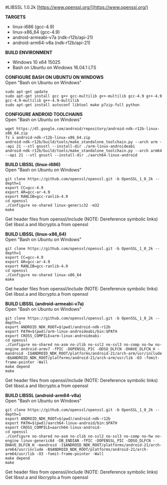 #LIBSSL 1.0.2k
[https://www.openssl.org/](https://www.openssl.org/)   
  
**TARGETS**   
* linux-i686 (gcc-4.9)   
* linux-x86_64 (gcc-4.9)   
* android-armeabi-v7a (ndk-r12b/api-21)   
* android-arm64-v8a (ndk-r12b/api-21)  
   
**BUILD ENVIRONMENT**  
* Windows 10 x64 15025   
* Bash on Ubuntu on Windows 16.04.1 LTS   

**CONFIGURE BASH ON UBUNTU ON WINDOWS**   
Open "Bash on Ubuntu on Windows"   
```
sudo apt-get update
sudo apt-get install gcc g++ gcc-multilib g++-multilib gcc-4.9 g++-4.9 gcc-4.9-multilib g++-4.9-multilib
sudo apt-get install autoconf libtool make p7zip-full python
```

**CONFIGURE ANDROID TOOLCHAINS**   
Open "Bash on Ubuntu on Windows"   
```
wget https://dl.google.com/android/repository/android-ndk-r12b-linux-x86_64.zip
7z x android-ndk-r12b-linux-x86_64.zip
android-ndk-r12b/build/tools/make_standalone_toolchain.py --arch arm --api 21 --stl gnustl --install-dir ./arm-linux-androideabi
android-ndk-r12b/build/tools/make_standalone_toolchain.py --arch arm64 --api 21 --stl gnustl --install-dir ./aarch64-linux-android
```
  
**BUILD LIBSSL (linux-i686)**   
Open "Bash on Ubuntu on Windows"   
```
git clone https://github.com/openssl/openssl.git -b OpenSSL_1_0_2k --depth=1
export CC=gcc-4.9
export AR=gcc-ar-4.9
export RANLIB=gcc-ranlib-4.9
cd openssl
./Configure no-shared linux-generic32 -m32
make
```
   
Get header files from openssl/include (NOTE: Dereference symbolic links)   
Get libssl.a and libcrypto.a from openssl   

**BUILD LIBSSL (linux-x86_64)**   
Open "Bash on Ubuntu on Windows"   
```
git clone https://github.com/openssl/openssl.git -b OpenSSL_1_0_2k --depth=1
export CC=gcc-4.9
export AR=gcc-ar-4.9
export RANLIB=gcc-ranlib-4.9
cd openssl
./Configure no-shared linux-x86_64
make
```
   
Get header files from openssl/include (NOTE: Dereference symbolic links)   
Get libssl.a and libcrypto.a from openssl   
   
**BUILD LIBSSL (android-armeabi-v7a)**   
Open "Bash on Ubuntu on Windows"   
```
git clone https://github.com/openssl/openssl.git -b OpenSSL_1_0_2k --depth=1
export ANDROID_NDK_ROOT=$(pwd)/android-ndk-r12b
export PATH=$(pwd)/arm-linux-androideabi/bin:$PATH
export CROSS_COMPILE=arm-linux-androideabi-
cd openssl
./Configure no-shared no-asm no-zlib no-ssl2 no-ssl3 no-comp no-hw no-engine android-armv7 -fPIC -DOPENSSL_PIC -DDSO_DLFCN -DHAVE_DLFCN_H -mandroid -I$ANDROID_NDK_ROOT/platforms/android-21/arch-arm/usr/include -B$ANDROID_NDK_ROOT/platforms/android-21/arch-arm/usr/lib -O3 -fomit-frame-pointer -Wall
make depend
make
```
   
Get header files from openssl/include (NOTE: Dereference symbolic links)   
Get libssl.a and libcrypto.a from openssl    
   
**BUILD LIBSSL (android-arm64-v8a)**   
Open "Bash on Ubuntu on Windows"   
```
git clone https://github.com/openssl/openssl.git -b OpenSSL_1_0_2k --depth=1
export ANDROID_NDK_ROOT=$(pwd)/android-ndk-r12b
export PATH=$(pwd)/aarch64-linux-android/bin:$PATH
export CROSS_COMPILE=aarch64-linux-android-
cd openssl
./Configure no-shared no-asm no-zlib no-ssl2 no-ssl3 no-comp no-hw no-engine linux-generic64 -DB_ENDIAN -fPIC -DOPENSSL_PIC -DDSO_DLFCN -DHAVE_DLFCN_H -mandroid -I$ANDROID_NDK_ROOT/platforms/android-21/arch-arm64/usr/include -B$ANDROID_NDK_ROOT/platforms/android-21/arch-arm64/usr/lib -O3 -fomit-frame-pointer -Wall
make depend
make
```
   
Get header files from openssl/include (NOTE: Dereference symbolic links)   
Get libssl.a and libcrypto.a from openssl   
